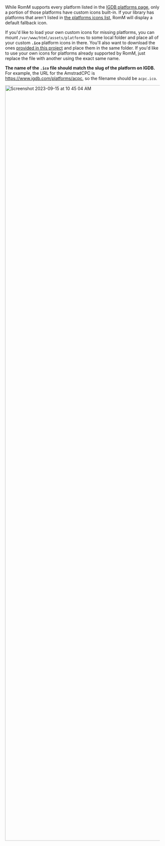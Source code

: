 While RomM supports every platform listed in the [IGDB platforms page](https://www.igdb.com/platforms), only a portion of those platforms have custom icons built-in. If your library has platforms that aren't listed in [the platforms icons list](https://github.com/zurdi15/romm/tree/release/frontend/assets/platforms), RomM will display a default fallback icon.

If you'd like to load your own custom icons for missing platforms, you can mount `/var/www/html/assets/platforms` to some local folder and place all of your custom **`.ico`** platform icons in there. You'll also want to download the ones [provided in this project](https://github.com/zurdi15/romm/tree/release/frontend/assets/platforms) and place them in the same folder. If you'd like to use your own icons for platforms already supported by RomM, just replace the file with another using the exact same name.

**The name of the `.ico` file should match the slug of the platform on IGDB.** For example, the URL for the AmstradCPC is https://www.igdb.com/platforms/acpc, so the filename should be `acpc.ico`.

<img width="2459" alt="Screenshot 2023-09-15 at 10 45 04 AM" src="https://github.com/zurdi15/romm/assets/3247106/1831c206-b431-41c2-9761-49c132f40ee0">